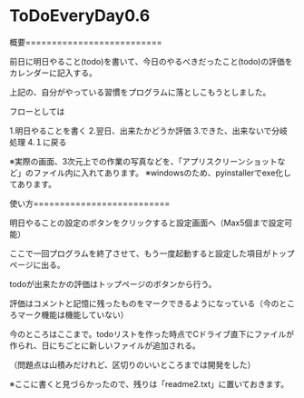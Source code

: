 # ToDoEveryDay0.6

概要==========================

前日に明日やること(todo)を書いて、今日のやるべきだったこと(todo)の評価を
カレンダーに記入する。

上記の、自分がやっている習慣をプログラムに落としこもうとしました。

フローとしては

1.明日やることを書く
2.翌日、出来たかどうか評価
3.できた、出来ないで分岐処理
4.１に戻る


※実際の画面、3次元上での作業の写真などを、「アプリスクリーンショットなど」のファイル内に入れてあります。
※windowsのため、pyinstallerでexe化してあります。





使い方==========================

明日やることの設定のボタンをクリックすると設定画面へ（Max5個まで設定可能）

ここで一回プログラムを終了させて、もう一度起動すると設定した項目がトップページに出る。

todoが出来たかの評価はトップページのボタンから行う。

評価はコメントと記憶に残ったものをマークできるようになっている（今のところマーク機能は機能していない）

今のところはここまで。todoリストを作った時点でCドライブ直下にファイルが作られ、日にちごとに新しいファイルが追加される。

（問題点は山積みだけれど、区切りのいいところまでは開発をした）


※ここに書くと見づらかったので、残りは「readme2.txt」に置いておきます。





